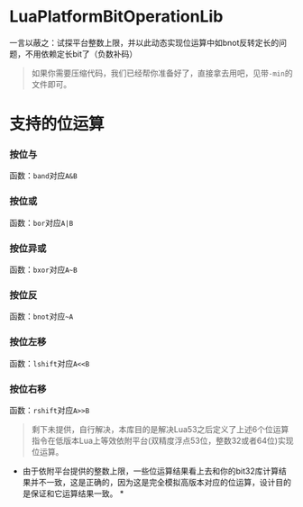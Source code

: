 # LuaPlatformBitOperationLib
一言以蔽之：试探平台整数上限，并以此动态实现位运算中如bnot反转定长的问题，不用依赖定长bit了（负数补码）
> 如果你需要压缩代码，我们已经帮你准备好了，直接拿去用吧，见带`-min`的文件即可。

# 支持的位运算
### 按位与
函数：`band`对应`A&B`
### 按位或
函数：`bor`对应`A|B`
### 按位异或
函数：`bxor`对应`A~B`
### 按位反
函数：`bnot`对应`~A`
### 按位左移
函数：`lshift`对应`A<<B`
### 按位右移
函数：`rshift`对应`A>>B`

> 剩下未提供，自行解决，本库目的是解决Lua53之后定义了上述6个位运算指令在低版本Lua上等效依附平台(双精度浮点53位，整数32或者64位)实现位运算。

* 由于依附平台提供的整数上限，一些位运算结果看上去和你的bit32库计算结果并不一致，这是正确的，因为这是完全模拟高版本对应的位运算，设计目的是保证和它运算结果一致。 *
